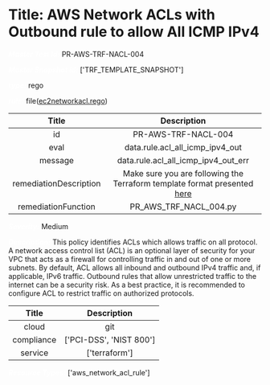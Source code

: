 



# Title: AWS Network ACLs with Outbound rule to allow All ICMP IPv4


***<font color="white">Master Test Id:</font>*** PR-AWS-TRF-NACL-004

***<font color="white">Master Snapshot Id:</font>*** ['TRF_TEMPLATE_SNAPSHOT']

***<font color="white">type:</font>*** rego

***<font color="white">rule:</font>*** file([ec2networkacl.rego])  
  
  
  
  

|Title|Description|
| :---: | :---: |
|id|PR-AWS-TRF-NACL-004|
|eval|data.rule.acl_all_icmp_ipv4_out|
|message|data.rule.acl_all_icmp_ipv4_out_err|
|remediationDescription|Make sure you are following the Terraform template format presented <a href='https://registry.terraform.io/providers/hashicorp/aws/latest/docs/resources/network_acl_rule' target='_blank'>here</a>|
|remediationFunction|PR_AWS_TRF_NACL_004.py|


***<font color="white">Severity:</font>*** Medium

***<font color="white">Description:</font>*** This policy identifies ACLs which allows traffic on all protocol. A network access control list (ACL) is an optional layer of security for your VPC that acts as a firewall for controlling traffic in and out of one or more subnets. By default, ACL allows all inbound and outbound IPv4 traffic and, if applicable, IPv6 traffic. Outbound rules that allow unrestricted traffic to the internet can be a security risk. As a best practice, it is recommended to configure ACL to restrict traffic on authorized protocols.  
  
  

|Title|Description|
| :---: | :---: |
|cloud|git|
|compliance|['PCI-DSS', 'NIST 800']|
|service|['terraform']|


***<font color="white">Resource Types:</font>*** ['aws_network_acl_rule']


[ec2networkacl.rego]: https://github.com/prancer-io/prancer-compliance-test/tree/master/aws/terraform/ec2networkacl.rego
